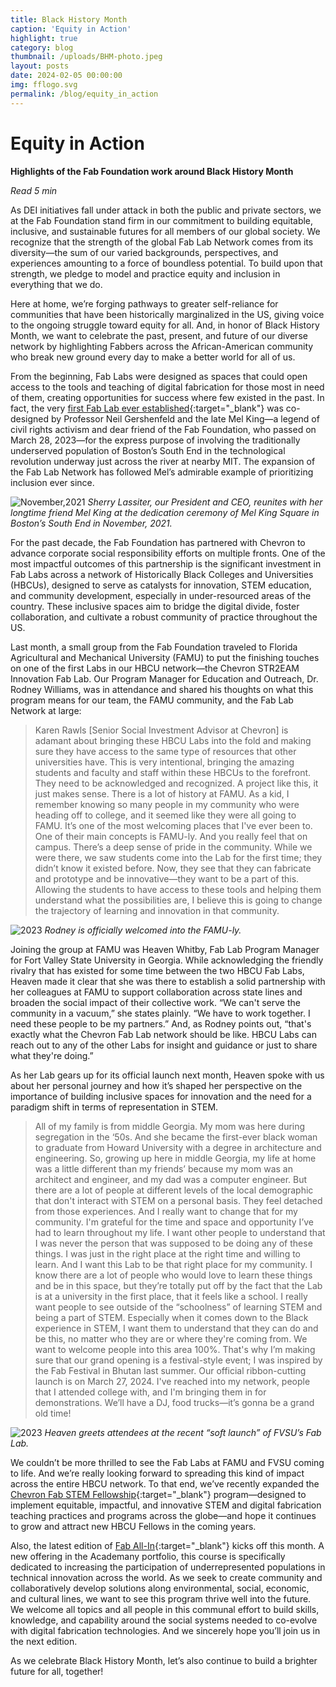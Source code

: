 ```yaml
---
title: Black History Month
caption: 'Equity in Action'
highlight: true
category: blog
thumbnail: /uploads/BHM-photo.jpeg
layout: posts
date: 2024-02-05 00:00:00
img: fflogo.svg
permalink: /blog/equity_in_action
---
```


# Equity in Action

**Highlights of the Fab Foundation work around Black History Month**

*Read 5 min*

As DEI initiatives fall under attack in both the public and private sectors, we at the Fab Foundation stand firm in our commitment to building equitable, inclusive, and sustainable futures for all members of our global society. We recognize that the strength of the global Fab Lab Network comes from its diversity—the sum of our varied backgrounds, perspectives, and experiences amounting to a force of boundless potential. To build upon that strength, we pledge to model and practice equity and inclusion in everything that we do.

Here at home, we’re forging pathways to greater self-reliance for communities that have been historically marginalized in the US, giving voice to the ongoing struggle toward equity for all. And, in honor of Black History Month, we want to celebrate the past, present, and future of our diverse network by highlighting Fabbers across the African-American community who break new ground every day to make a better world for all of us.

From the beginning, Fab Labs were designed as spaces that could open access to the tools and teaching of digital fabrication for those most in need of them, creating opportunities for success where few existed in the past. In fact, the very [first Fab Lab ever established](https://southendtechcenter.org/?page_id=18){:target="_blank"} was co-designed by Professor Neil Gershenfeld and the late Mel King—a legend of civil rights activism and dear friend of the Fab Foundation, who passed on March 28, 2023—for the express purpose of involving the traditionally underserved population of Boston’s South End in the technological revolution underway just across the river at nearby MIT. The expansion of the Fab Lab Network has followed Mel’s admirable example of prioritizing inclusion ever since.

![November,2021](/uploads/BHM-photo.jpeg "Sherry Lassiter, our President and CEO, reunites with her longtime friend Mel King at the dedication ceremony of Mel King Square in Boston’s South End in November, 2021.")
*Sherry Lassiter, our President and CEO, reunites with her longtime friend Mel King at the dedication ceremony of Mel King Square in Boston’s South End in November, 2021.*

For the past decade, the Fab Foundation has partnered with Chevron to advance corporate social responsibility efforts on multiple fronts. One of the most impactful outcomes of this partnership is the significant investment in Fab Labs across a network of Historically Black Colleges and Universities (HBCUs), designed to serve as catalysts for innovation, STEM education, and community development, especially in under-resourced areas of the country. These inclusive spaces aim to bridge the digital divide, foster collaboration, and cultivate a robust community of practice throughout the US.

Last month, a small group from the Fab Foundation traveled to Florida Agricultural and Mechanical University (FAMU) to put the finishing touches on one of the first Labs in our HBCU network—the Chevron STR2EAM Innovation Fab Lab. Our Program Manager for Education and Outreach, Dr. Rodney Williams, was in attendance and shared his thoughts on what this program means for our team, the FAMU community, and the Fab Lab Network at large:

> Karen Rawls [Senior Social Investment Advisor at Chevron] is adamant about bringing these HBCU Labs into the fold and making sure they have access to the same type of resources that other universities have. This is very intentional, bringing the amazing students and faculty and staff within these HBCUs to the forefront. They need to be acknowledged and recognized.
> A project like this, it just makes sense. There is a lot of history at FAMU. As a kid, I remember knowing so many people in my community who were heading off to college, and it seemed like they were all going to FAMU. It’s one of the most welcoming places that I've ever been to. One of their main concepts is FAMU-ly. And you really feel that on campus. There’s a deep sense of pride in the community.
> While we were there, we saw students come into the Lab for the first time; they didn’t know it existed before. Now, they see that they can fabricate and prototype and be innovative—they want to be a part of this. Allowing the students to have access to these tools and helping them understand what the possibilities are, I believe this is going to change the trajectory of learning and innovation in that community.

![2023](/uploads/BHM-photo0.jpeg "Rodney is officially welcomed into the FAMU-ly.")
*Rodney is officially welcomed into the FAMU-ly.*

Joining the group at FAMU was Heaven Whitby, Fab Lab Program Manager for Fort Valley State University in Georgia. While acknowledging the friendly rivalry that has existed for some time between the two HBCU Fab Labs, Heaven made it clear that she was there to establish a solid partnership with her colleagues at FAMU to support collaboration across state lines and broaden the social impact of their collective work. “We can't serve the community in a vacuum,” she states plainly. “We have to work together. I need these people to be my partners.” And, as Rodney points out, “that's exactly what the Chevron Fab Lab network should be like. HBCU Labs can reach out to any of the other Labs for insight and guidance or just to share what they're doing.”

As her Lab gears up for its official launch next month, Heaven spoke with us about her personal journey and how it’s shaped her perspective on the importance of building inclusive spaces for innovation and the need for a paradigm shift in terms of representation in STEM. 

> All of my family is from middle Georgia. My mom was here during segregation in the ‘50s. And she became the first-ever black woman to graduate from Howard University with a degree in architecture and engineering. So, growing up here in middle Georgia, my life at home was a little different than my friends’ because my mom was an architect and engineer, and my dad was a computer engineer. But there are a lot of people at different levels of the local demographic that don't interact with STEM on a personal basis. They feel detached from those experiences. And I really want to change that for my community.
> I'm grateful for the time and space and opportunity I’ve had to learn throughout my life. I want other people to understand that I was never the person that was supposed to be doing any of these things. I was just in the right place at the right time and willing to learn. And I want this Lab to be that right place for my community.
> I know there are a lot of people who would love to learn these things and be in this space, but they’re totally put off by the fact that the Lab is at a university in the first place, that it feels like a school. I really want people to see outside of the “schoolness” of learning STEM and being a part of STEM. Especially when it comes down to the Black experience in STEM, I want them to understand that they can do and be this, no matter who they are or where they're coming from.
> We want to welcome people into this area 100%. That's why I’m making sure that our grand opening is a festival-style event; I was inspired by the Fab Festival in Bhutan last summer. Our official ribbon-cutting launch is on March 27, 2024. I've reached into my network, people that I attended college with, and I'm bringing them in for demonstrations. We’ll have a DJ, food trucks—it’s gonna be a grand old time!

![2023](/uploads/BHM-photo1.jpeg "Heaven greets attendees at the recent “soft launch” of FVSU’s Fab Lab.")
*Heaven greets attendees at the recent “soft launch” of FVSU’s Fab Lab.*

We couldn’t be more thrilled to see the Fab Labs at FAMU and FVSU coming to life. And we’re really looking forward to spreading this kind of impact across the entire HBCU network. To that end, we’ve recently expanded the [Chevron Fab STEM Fellowship](https://www.scopesdf.org/2023/11/27/apply-now-for-the-chevron-fab-stem-fellowship-2024/){:target="_blank"} program—designed to implement equitable, impactful, and innovative STEM and digital fabrication teaching practices and programs across the globe—and hope it continues to grow and attract new HBCU Fellows in the coming years. 

Also, the latest edition of [Fab All-In](https://academany.org/fab-all-in/){:target="_blank"} kicks off this month. A new offering in the Academany portfolio, this course is specifically dedicated to increasing the participation of underrepresented populations in technical innovation across the world. As we seek to create community and collaboratively develop solutions along environmental, social, economic, and cultural lines, we want to see this program thrive well into the future. We welcome all topics and all people in this communal effort to build skills, knowledge, and capability around the social systems needed to co-evolve with digital fabrication technologies. And we sincerely hope you’ll join us in the next edition.

As we celebrate Black History Month, let’s also continue to build a brighter future for all, together!

